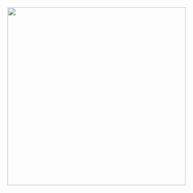 
<img src="https://github.com/user-attachments/assets/803b0532-eed0-46bd-b47c-ad801abe380e" height="400">
